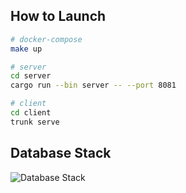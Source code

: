 ## How to Launch
```bash
# docker-compose
make up

# server
cd server
cargo run --bin server -- --port 8081

# client
cd client
trunk serve
```

## Database Stack
![Database Stack](https://github.com/bugprone/negatiview/assets/17267089/bf708310-bee5-4fbb-b223-e91726f1d4e9)

